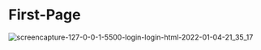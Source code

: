 # First-Page

![screencapture-127-0-0-1-5500-login-login-html-2022-01-04-21_35_17](https://user-images.githubusercontent.com/62913154/148114638-f71ea4fa-6217-4bf0-b119-80d8dedb782a.png)
